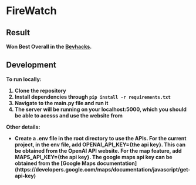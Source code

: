 # FireWatch

## <b>Result<b>
Won <b>Best Overall</b> in the [Bevhacks](https://bevhacks-2025.devpost.com/ 'Bevhacks').


## <b>Development</b>
<b>To run locally:</b>

1. Clone the repository
2. Install dependencies through ```pip install -r requirements.txt```
3. Navigate to the main.py file and run it
4. The server will be running on your localhost:5000, which you should be able to acesss and use the website from

<b>Other details:</b>

<ul>
    <li>Create a .env file in the root directory to use the APIs. For the current project, in the env file, add OPENAI_API_KEY={the api key}. This can be obtained from the OpenAI API website. For the map feature, add MAPS_API_KEY={the api key}. The google maps api key can be obtained from the
    [Google Maps documentation](https://developers.google.com/maps/documentation/javascript/get-api-key)
    </li>

</ul>

